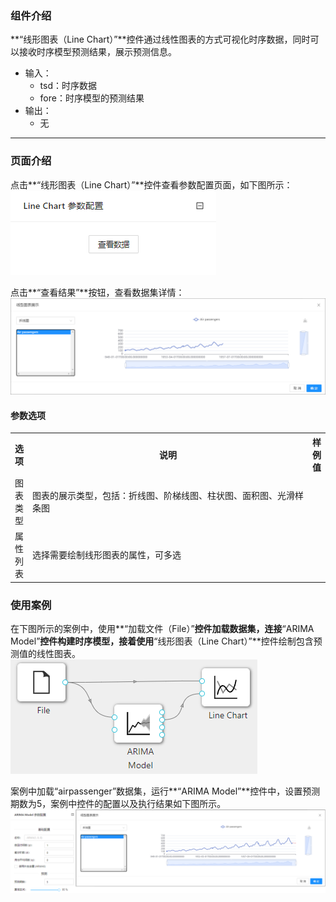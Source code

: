 ### 组件介绍
**“线形图表（Line Chart）”**控件通过线性图表的方式可视化时序数据，同时可以接收时序模型预测结果，展示预测信息。

- 输入：
  - tsd：时序数据
  - fore：时序模型的预测结果
- 输出：
  - 无

<hr/>


### 页面介绍
点击**“线形图表（Line Chart）”**控件查看参数配置页面，如下图所示：  
[ ![](/img/aistudio/visualize/line-chart/param.png) ](/img/aistudio/visualize/line-chart/param.png)

点击**“查看结果”**按钮，查看数据集详情：  
[ ![](/img/aistudio/visualize/line-chart/visualization.png) ](/img/aistudio/visualize/line-chart/visualization.png)

#### 参数选项
<table>
  <tr>
    <th>选项</th>
    <th width="650">说明</th>
    <th>样例值</th>
  </tr>
  <tr>
      <td>图表类型</td> 
      <td>
      图表的展示类型，包括：折线图、阶梯线图、柱状图、面积图、光滑样条图
      </td> 
      <td></td>
  </tr>
  <tr>
      <td>属性列表</td> 
      <td>
      选择需要绘制线形图表的属性，可多选
      </td> 
      <td></td>
  </tr>
</table>

### 使用案例
在下图所示的案例中，使用**“加载文件（File）”**控件加载数据集，连接**“ARIMA Model”**控件构建时序模型，接着使用**“线形图表（Line Chart）”**控件绘制包含预测值的线性图表。  
[ ![](/img/aistudio/visualize/line-chart/workflow.png) ](/img/aistudio/visualize/line-chart/workflow.png)

案例中加载“airpassenger”数据集，运行**“ARIMA Model”**控件中，设置预测期数为5，案例中控件的配置以及执行结果如下图所示。  
[![](/img/aistudio/visualize/line-chart/workflow-result.png)](/img/aistudio/visualize/line-chart/workflow-result.png)